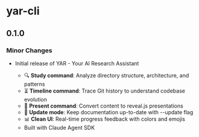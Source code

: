 # yar-cli

## 0.1.0

### Minor Changes

- Initial release of YAR - Your AI Research Assistant

  - 🔍 **Study command**: Analyze directory structure, architecture, and patterns
  - ⏳ **Timeline command**: Trace Git history to understand codebase evolution
  - 🎨 **Present command**: Convert content to reveal.js presentations
  - 🔄 **Update mode**: Keep documentation up-to-date with --update flag
  - 📊 **Clean UI**: Real-time progress feedback with colors and emojis
  - Built with Claude Agent SDK
